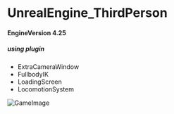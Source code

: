 # UnrealEngine_ThirdPerson

#### EngineVersion 4.25

##### using plugin 
- ExtraCameraWindow
- FullbodyIK
- LoadingScreen
- LocomotionSystem

![GameImage](https://pbs.twimg.com/media/EWXcjNpUcAAVQ_0.jpg "GameImage")
